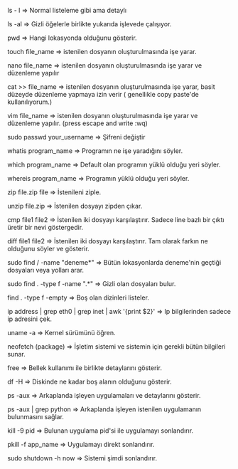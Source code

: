 ls - l => Normal listeleme gibi ama detaylı

ls -al => Gizli öğelerle birlikte yukarıda işlevede çalışıyor.

pwd => Hangi lokasyonda olduğunu gösterir.

touch file_name => istenilen dosyanın oluşturulmasında işe yarar.

nano file_name => istenilen dosyanın oluşturulmasında işe yarar ve düzenleme yapılır

cat >> file_name =>  istenilen dosyanın oluşturulmasında işe yarar, basit düzeyde düzenleme yapmaya izin verir ( genellikle copy paste'de kullanılıyorum.)

vim file_name => istenilen dosyanın oluşturulmasında işe yarar ve düzenleme yapılır. (press escape and write :wq)

sudo passwd your_username => Şifreni değiştir

whatis program_name => Programın ne işe yaradığını söyler.

which program_name => Default olan programın yüklü olduğu yeri söyler.

whereis program_name => Programın yüklü olduğu yeri söyler.

zip file.zip file => İstenileni ziple.

unzip file.zip =>  İstenilen dosyayı zipden çıkar.

cmp file1 file2 => İstenilen iki dosyayı karşılaştırır. Sadece line bazlı bir çıktı üretir bir nevi göstergedir.

diff file1 file2 => İstenilen iki dosyayı karşılaştırır. Tam olarak farkın ne olduğunu söyler ve gösterir.

sudo find / -name "deneme*" => Bütün lokasyonlarda deneme'nin geçtiği dosyaları veya yolları arar.

sudo find . -type f -name ".*" => Gizli olan dosyaları bulur.

find . -type f -empty => Boş olan dizinleri listeler.

ip address | grep eth0 | grep inet | awk '{print $2}' => Ip bilgilerinden sadece ip adresini çek. 

uname -a => Kernel sürümünü öğren.

neofetch (package) => İşletim sistemi ve sistemin için gerekli bütün bilgileri sunar.

free => Bellek kullanımı ile birlikte detaylarını gösterir.

df -H => Diskinde ne kadar boş alanın olduğunu gösterir.

ps -aux => Arkaplanda işleyen uygulamaları ve detaylarını gösterir.

ps -aux | grep python => Arkaplanda işleyen istenilen uygulamanın bulunmasını sağlar.

kill -9 pid => Bulunan uygulama pid'si ile uygulamayı sonlandırır.

pkill -f app_name => Uygulamayı direkt sonlandırır.

sudo shutdown -h now => Sistemi şimdi sonlandırır.
